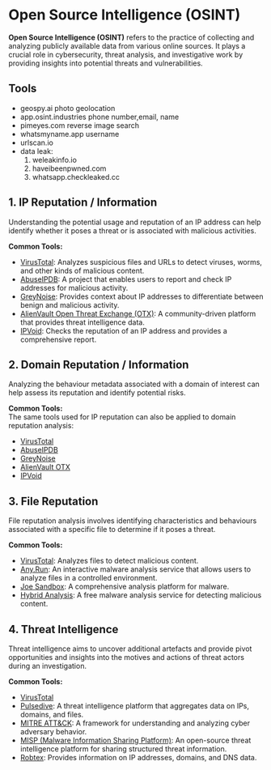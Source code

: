 # Open Source Intelligence (OSINT)

**Open Source Intelligence (OSINT)** refers to the practice of collecting and analyzing publicly available data from various online sources. It plays a crucial role in cybersecurity, threat analysis, and investigative work by providing insights into potential threats and vulnerabilities.

## Tools
- geospy.ai photo geolocation
- app.osint.industries phone number,email, name
- pimeyes.com reverse image search
- whatsmyname.app username
- urlscan.io
- data leak:
  1. weleakinfo.io
  2. haveibeenpwned.com
  3. whatsapp.checkleaked.cc

## 1. IP Reputation / Information

Understanding the potential usage and reputation of an IP address can help identify whether it poses a threat or is associated with malicious activities. 

**Common Tools:**
- [VirusTotal](https://www.virustotal.com): Analyzes suspicious files and URLs to detect viruses, worms, and other kinds of malicious content.
- [AbuseIPDB](https://www.abuseipdb.com): A project that enables users to report and check IP addresses for malicious activity.
- [GreyNoise](https://www.greynoise.io): Provides context about IP addresses to differentiate between benign and malicious activity.
- [AlienVault Open Threat Exchange (OTX)](https://otx.alienvault.com): A community-driven platform that provides threat intelligence data.
- [IPVoid](https://www.ipvoid.com): Checks the reputation of an IP address and provides a comprehensive report.



## 2. Domain Reputation / Information

Analyzing the behaviour metadata associated with a domain of interest can help assess its reputation and identify potential risks.

**Common Tools:**  
The same tools used for IP reputation can also be applied to domain reputation analysis:
- [VirusTotal](https://www.virustotal.com)
- [AbuseIPDB](https://www.abuseipdb.com)
- [GreyNoise](https://www.greynoise.io)
- [AlienVault OTX](https://otx.alienvault.com)
- [IPVoid](https://www.ipvoid.com)



## 3. File Reputation

File reputation analysis involves identifying characteristics and behaviours associated with a specific file to determine if it poses a threat.

**Common Tools:**
- [VirusTotal](https://www.virustotal.com): Analyzes files to detect malicious content.
- [Any.Run](https://any.run): An interactive malware analysis service that allows users to analyze files in a controlled environment.
- [Joe Sandbox](https://www.joesandbox.com): A comprehensive analysis platform for malware.
- [Hybrid Analysis](https://www.hybrid-analysis.com): A free malware analysis service for detecting malicious content.



## 4. Threat Intelligence

Threat intelligence aims to uncover additional artefacts and provide pivot opportunities and insights into the motives and actions of threat actors during an investigation.

**Common Tools:**
- [VirusTotal](https://www.virustotal.com)
- [Pulsedive](https://pulsedive.com): A threat intelligence platform that aggregates data on IPs, domains, and files.
- [MITRE ATT&CK](https://attack.mitre.org): A framework for understanding and analyzing cyber adversary behavior.
- [MISP (Malware Information Sharing Platform)](https://www.misp-project.org): An open-source threat intelligence platform for sharing structured threat information.
- [Robtex](https://www.robtex.com): Provides information on IP addresses, domains, and DNS data.



